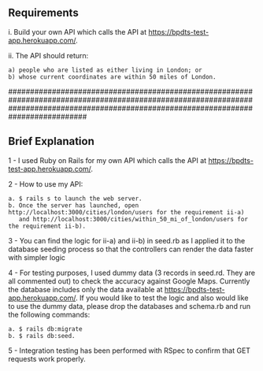 ## Requirements
 
i. Build your own API which calls the API at https://bpdts-test-app.herokuapp.com/.

ii. The API should return:

    a) people who are listed as either living in London; or
    b) whose current coordinates are within 50 miles of London. 


##########################################################################################################################################################################################

## Brief Explanation

1 - I used Ruby on Rails for my own API which calls the API at https://bpdts-test-app.herokuapp.com/.

2 - How to use my API:

    a. $ rails s to launch the web server.
    b. Once the server has launched, open http://localhost:3000/cities/london/users for the requirement ii-a)
       and http://localhost:3000/cities/within_50_mi_of_london/users for the requirement ii-b).

3 - You can find the logic for ii-a) and ii-b) in seed.rb as I applied it to the database seeding process so that the controllers can render the data faster with simpler logic

4 - For testing purposes, I used dummy data (3 records in seed.rd. They are all commented out) to check the accuracy against Google Maps. 
Currently the database includes only the data available at https://bpdts-test-app.herokuapp.com/. If you would like to test the logic and also would like to use the dummy data, please drop the databases and schema.rb and run the following commands:

    a. $ rails db:migrate
    b. $ rails db:seed.

5 - Integration testing has been performed with RSpec to confirm that GET requests work properly.